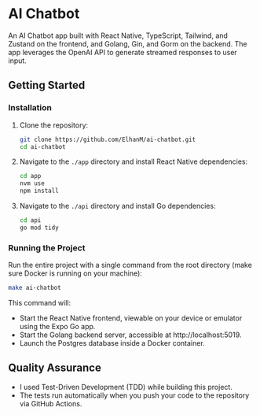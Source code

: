 # AI Chatbot

An AI Chatbot app built with React Native, TypeScript, Tailwind, and Zustand on the frontend, and Golang, Gin, and Gorm on the backend. The app leverages the OpenAI API to generate streamed responses to user input.

## Getting Started

### Installation

1. Clone the repository:

   ```bash
   git clone https://github.com/ElhanM/ai-chatbot.git
   cd ai-chatbot
   ```

2. Navigate to the `./app` directory and install React Native dependencies:

   ```bash
   cd app
   nvm use
   npm install
   ```

3. Navigate to the `./api` directory and install Go dependencies:
   ```bash
   cd api
   go mod tidy
   ```

### Running the Project

Run the entire project with a single command from the root directory (make sure Docker is running on your machine):

```bash
make ai-chatbot
```

This command will:

- Start the React Native frontend, viewable on your device or emulator using the Expo Go app.
- Start the Golang backend server, accessible at http://localhost:5019.
- Launch the Postgres database inside a Docker container.

## Quality Assurance

- I used Test-Driven Development (TDD) while building this project.
- The tests run automatically when you push your code to the repository via GitHub Actions.
